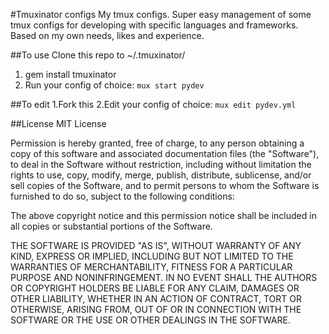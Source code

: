 #Tmuxinator configs
My tmux configs. Super easy management of some tmux configs for developing 
with specific languages and frameworks. Based on my own needs, likes and experience.

##To use
  Clone this repo to ~/.tmuxinator/
  1. gem install tmuxinator
  2. Run your config of choice: `mux start pydev`

##To edit
  1.Fork this
  2.Edit your config of choice: `mux edit pydev.yml`
  
##License
MIT License

Permission is hereby granted, free of charge, to any person obtaining
a copy of this software and associated documentation files (the
"Software"), to deal in the Software without restriction, including
without limitation the rights to use, copy, modify, merge, publish,
distribute, sublicense, and/or sell copies of the Software, and to
permit persons to whom the Software is furnished to do so, subject to
the following conditions:

The above copyright notice and this permission notice shall be
included in all copies or substantial portions of the Software.

THE SOFTWARE IS PROVIDED "AS IS", WITHOUT WARRANTY OF ANY KIND,
EXPRESS OR IMPLIED, INCLUDING BUT NOT LIMITED TO THE WARRANTIES OF
MERCHANTABILITY, FITNESS FOR A PARTICULAR PURPOSE AND
NONINFRINGEMENT. IN NO EVENT SHALL THE AUTHORS OR COPYRIGHT HOLDERS BE
LIABLE FOR ANY CLAIM, DAMAGES OR OTHER LIABILITY, WHETHER IN AN ACTION
OF CONTRACT, TORT OR OTHERWISE, ARISING FROM, OUT OF OR IN CONNECTION
WITH THE SOFTWARE OR THE USE OR OTHER DEALINGS IN THE SOFTWARE.
